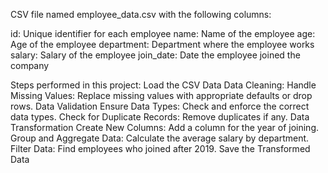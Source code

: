 CSV file named employee_data.csv with the following columns:

id: Unique identifier for each employee
name: Name of the employee
age: Age of the employee
department: Department where the employee works
salary: Salary of the employee
join_date: Date the employee joined the company

Steps performed in this project:
Load the CSV Data
Data Cleaning:
  Handle Missing Values: Replace missing values with appropriate defaults or drop rows.
Data Validation
  Ensure Data Types: Check and enforce the correct data types.
  Check for Duplicate Records: Remove duplicates if any.
Data Transformation
  Create New Columns: Add a column for the year of joining.
  Group and Aggregate Data: Calculate the average salary by department.
  Filter Data: Find employees who joined after 2019.
Save the Transformed Data
